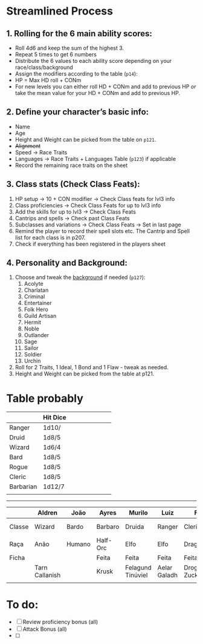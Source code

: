 # Streamlined Process

## 1. Rolling for the 6 main ability scores:

- Roll 4d6 and keep the sum of the highest 3.
- Repeat 5 times to get 6 numbers
- Distribute the 6 values to each ability score depending on your race/class/background
- Assign the modifiers according to the table (`p14`):
- HP = Max HD roll + CONm
- For new levels you can either roll HD + CONm and add to previous HP *or* take the mean value for your HD + CONm and add to previous HP.

## 2. Define your character’s basic info:

- Name
- Age
- Height and Weight can be picked from the table on `p121`.
- ~~Alignment~~
- Speed → Race Traits
- Languages → Race Traits + Languages Table (`p123`) if applicable
- Record the remaining race traits on the sheet

## 3. Class stats (Check Class Feats):

   1. HP setup → 10 \+ CON modifier \-\> Check Class feats for lvl3 info  
   2. Class proficiencies \-\> Check Class Feats for up to lvl3 info  
   3. Add the skills for up to lvl3 \-\> Check Class Feats  
   4. Cantrips and spells \-\> Check past Class Feats  
   5. Subclasses and variations \-\> Check Class Feats \-\> Set in last page  
   6. Remind the player to record their spell slots etc. The Cantrip and Spell list for each class is in p207.  
   7. Check if everything has been registered in the players sheet

## 4. Personality and Background:

   1. Choose and tweak the [background]([[Backgrounds]]) if needed (`p127`):  
      1. Acolyte  
      2. Charlatan  
      3. Criminal  
      4. Entertainer  
      5. Folk Hero  
      6. Guild Artisan  
      7. Hermit  
      8. Noble  
      9. Outlander  
      10. Sage  
      11. Sailor  
      12. Soldier  
      13. Urchin  
   2. Roll for 2 Traits, 1 Ideal, 1 Bond and 1 Flaw \- tweak as needed.  
   3. Height and Weight can be picked from the table at p121.


# Table probably


|           | Hit Dice |     |     |     |     |     |     |     |
| --------- | -------- | --- | --- | --- | --- | --- | --- | --- |
| Ranger    | 1d10/    |     |     |     |     |     |     |     |
| Druid     | 1d8/5    |     |     |     |     |     |     |     |
| Wizard    | 1d6/4    |     |     |     |     |     |     |     |
| Bard      | 1d8/5    |     |     |     |     |     |     |     |
| Rogue     | 1d8/5    |     |     |     |     |     |     |     |
| Cleric    | 1d8/5    |     |     |     |     |     |     |     |
| Barbarian | 1d12/7   |     |     |     |     |     |     |     |
|           |          |     |     |     |     |     |     |     |
___ 

|        | Aldren         | João   | Ayres    | Murilo            | Luiz         | Felipe             | Henrique         |     |
| ------ | -------------- | ------ | -------- | ----------------- | ------------ | ------------------ | ---------------- | --- |
| Classe | Wizard         | Bardo  | Barbaro  | Druida            | Ranger       | Cleric             | Rogue (assassin) |     |
| Raça   | Anão           | Humano | Half-Orc | Elfo              | Elfo         | Dragonborn         | Halfling         |     |
| Ficha  |                |        | Feita    | Feita             | Feita        | Feita              |                  |     |
|        | Tarn Callanish |        | Krusk    | Felagund Tinúviel | Aelar Galadh | Drogo Zuck'erbergh |                  |     |
|        |                |        |          |                   |              |                    |                  |     |

# To do:

- [ ] Review proficiency bonus (all)
- [ ] Attack Bonus (all)
- [ ] 
